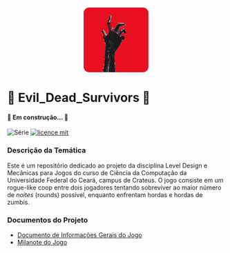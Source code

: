 <p align="center">
<img src="/evil_dead-survivors-logo 1.png" alt="LOGO" width="150"/>
</p>

# 👾 Evil_Dead_Survivors 👾

#### 🚧 Em construção...  🚧

![Série](https://img.shields.io/badge/Trafega-Projeto%20Integrador-yellow)
[![licence mit](https://img.shields.io/badge/licence-MIT-orange.svg)]()

### Descrição da Temática
Este é um repositório dedicado ao projeto da disciplina Level Design e Mecânicas para Jogos do curso de Ciência da Computação da Universidade Federal do Ceará, campus de Crateus. O jogo consiste em um rogue-like coop entre dois jogadores tentando sobreviver ao maior número de *noites* (rounds) possível, enquanto enfrentam hordas e hordas de zumbis.

### Documentos do Projeto
- <a href='https://docs.google.com/document/d/1-OmaDsIyL9K9QXyh9ffHieoYCK97aDi4LZkktGGU6HE/edit?usp=sharing'>Documento de Informações Gerais do Jogo
- <a href='https://app.milanote.com/1PVGL015gTPC68?p=72we27wHq3S'>Milanote do Jogo

